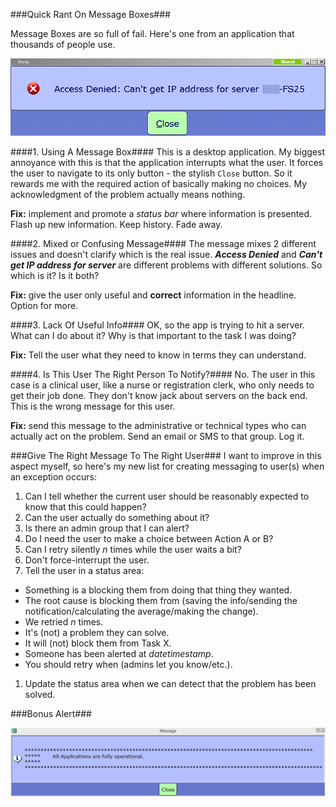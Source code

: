 <!--{Title:"User Interface Fail: Message Boxes With Zero Useful Information",PublishedOn:"Feb 4 2014",Intro:"Rant about message boxes and how they should at least contain good information."}-->

###Quick Rant On Message Boxes###

Message Boxes are so full of fail. Here's one from an application that thousands of people use.  

![](img/user-messaging-fail.png)


####1. Using A Message Box####
This is a desktop application. My biggest annoyance with this is that the application interrupts what the user. It forces the user to navigate to its only button - the stylish `Close` button. So it rewards me with the required action of basically making no choices. My acknowledgment of the problem actually means nothing.
  
**Fix:** implement and promote a *status bar* where information is presented. Flash up new information. Keep history. Fade away.
 

####2. Mixed or Confusing Message####
The message mixes 2 different issues and doesn't clarify which is the real issue. ***Access Denied*** and ***Can't get IP address for server*** are different problems with different solutions. 
So which is it? Is it both?

**Fix:** give the user only useful and **correct** information in the headline. Option for more.
 

####3. Lack Of Useful Info####
OK, so the app is trying to hit a server. What can I do about it? Why is that important to the task I was doing?

**Fix:** Tell the user what they need to know in terms they can understand.

 
####4. Is This User The Right Person To Notify?####
No. The user in this case is a clinical user, like a nurse or registration clerk, who only needs to get their job done. They don't know jack about servers on the back end. This is the wrong message for this user.

**Fix:** send this message to the administrative or technical types who can actually act on the problem. Send an email or SMS to that group. Log it.

###Give The Right Message To The Right User###
I want to improve in this aspect myself, so here's my new list for creating messaging to user(s) when an exception occurs:

1. Can I tell whether the current user should be reasonably expected to know that this could happen?
1. Can the user actually do something about it?
1. Is there an admin group that I can alert?
1. Do I need the user to make a choice between Action A or B?
1. Can I retry silently *n* times while the user waits a bit?
1. Don't force-interrupt the user.
1. Tell the user in a status area:
 * Something is a blocking them from doing that thing they wanted.
 * The root cause is blocking them from (saving the info/sending the notification/calculating the average/making the change).
 * We retried *n* times. 
 * It's (not) a problem they can solve.
 * It will (not) block them from Task X.  
 * Someone has been alerted at *datetimestamp*.
 * You should retry when (admins let you know/etc.). 
1. Update the status area when we can detect that the problem has been solved. 

###Bonus Alert###

![](img/user-messaging-fail-functional.png)